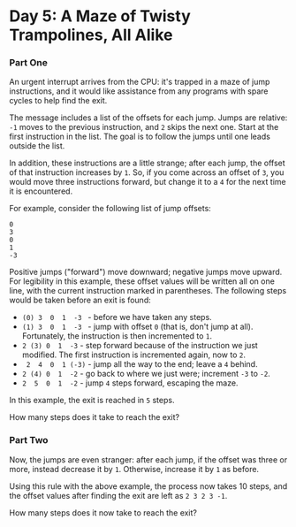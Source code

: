 # Day 5: A Maze of Twisty Trampolines, All Alike

### Part One

An urgent interrupt arrives from the CPU: it's trapped in a maze of jump instructions, and it would like assistance from any programs with spare cycles to help find the exit.

The message includes a list of the offsets for each jump. Jumps are relative: `-1` moves to the previous instruction, and `2` skips the next one. Start at the first instruction in the list. The goal is to follow the jumps until one leads outside the list.

In addition, these instructions are a little strange; after each jump, the offset of that instruction increases by `1`. So, if you come across an offset of `3`, you would move three instructions forward, but change it to a `4` for the next time it is encountered.

For example, consider the following list of jump offsets:

```
0
3
0
1
-3
```

Positive jumps ("forward") move downward; negative jumps move upward. For legibility in this example, these offset values will be written all on one line, with the current instruction marked in parentheses. The following steps would be taken before an exit is found:

* `(0) 3  0  1  -3 ` - before we have taken any steps.
* `(1) 3  0  1  -3 ` - jump with offset `0` (that is, don't jump at all). Fortunately, the instruction is then incremented to `1`.
* ` 2 (3) 0  1  -3 ` - step forward because of the instruction we just modified. The first instruction is incremented again, now to `2`.
* ` 2  4  0  1 (-3)` - jump all the way to the end; leave a `4` behind.
* ` 2 (4) 0  1  -2 ` - go back to where we just were; increment `-3` to `-2`.
* ` 2  5  0  1  -2 ` - jump `4` steps forward, escaping the maze.

In this example, the exit is reached in `5` steps.

How many steps does it take to reach the exit?

### Part Two

Now, the jumps are even stranger: after each jump, if the offset was three or more, instead decrease it by `1`. Otherwise, increase it by `1` as before.

Using this rule with the above example, the process now takes 10 steps, and the offset values after finding the exit are left as `2 3 2 3 -1`.

How many steps does it now take to reach the exit?